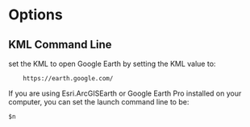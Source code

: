 # Options

## KML Command Line
set the KML to open Google Earth by setting the KML value to:
```
    https://earth.google.com/
```

If you are using Esri.ArcGISEarth or Google Earth Pro installed on your computer, you can set the launch command line to be:
```
$n
```